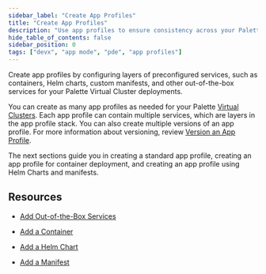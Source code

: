 ```yaml
---
sidebar_label: "Create App Profiles"
title: "Create App Profiles"
description: "Use app profiles to ensure consistency across your Palette Virtual Clusters."
hide_table_of_contents: false
sidebar_position: 0
tags: ["devx", "app mode", "pde", "app profiles"]
---
```


Create app profiles by configuring layers of preconfigured services, such as containers, Helm charts, custom manifests,
and other out-of-the-box services for your Palette Virtual Cluster deployments.

You can create as many app profiles as needed for your Palette
[Virtual Clusters](../../../devx/palette-virtual-clusters/palette-virtual-clusters.md). Each app profile can contain
multiple services, which are layers in the app profile stack. You can also create multiple versions of an app profile.
For more information about versioning, review [Version an App Profile](../modify-app-profiles/version-app-profile.md).

The next sections guide you in creating a standard app profile, creating an app profile for container deployment, and
creating an app profile using Helm Charts and manifests.

## Resources

- [Add Out-of-the-Box Services](create-out-of-box-app-profile.md)

- [Add a Container](container-deployment.md)

- [Add a Helm Chart](create-helm-app-profile.md)

- [Add a Manifest](create-manifest-app-profile.md)
